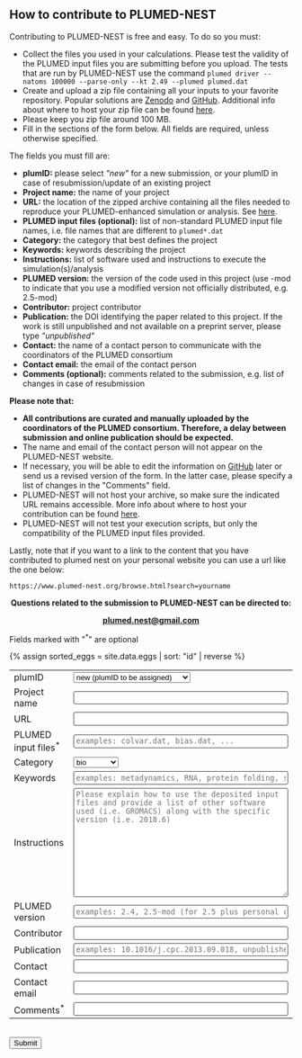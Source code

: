 How to contribute to PLUMED-NEST
--------------------------------
Contributing to PLUMED-NEST is free and easy. To do so you must:

* Collect the files you used in your calculations.  Please test the validity of the PLUMED input files you are submitting before you upload.  The tests that are run by PLUMED-NEST use the command `plumed driver --natoms 100000 --parse-only --kt 2.49 --plumed plumed.dat`
* Create and upload a zip file containing all your inputs to your favorite repository. Popular solutions are [Zenodo](https://zenodo.org) and [GitHub](http://github.com). Additional info about where to host your zip file can be found [here](https://github.com/plumed-nest/plumed-nest/blob/master/README.md#zip-info).
* Please keep you zip file around 100 MB.
* Fill in the sections of the form below. All fields are required, unless otherwise specified.

The fields you must fill are:

* __plumID:__ please select *"new"* for a new submission, or your plumID in case of resubmission/update of an existing project
* __Project name:__ the name of your project
* __URL:__ the location of the zipped archive containing all the files needed to reproduce your PLUMED-enhanced simulation or analysis.  See [here](https://github.com/plumed-nest/plumed-nest/blob/master/README.md#zip-info).
* __PLUMED input files (optional):__ list of non-standard PLUMED input file names, i.e. file names that are different to `plumed*.dat`
* __Category:__ the category that best defines the project
* __Keywords:__ keywords describing the project
* __Instructions:__ list of software used and instructions to execute the simulation(s)/analysis
* __PLUMED version:__ the version of the code used in this project (use -mod to indicate that you use a modified version not officially distributed, e.g. 2.5-mod)
* __Contributor:__ project contributor
* __Publication:__ the DOI identifying the paper related to this project. If the work is still unpublished and not available on a preprint server, please type *"unpublished"*
* __Contact:__ the name of a contact person to communicate with the coordinators of the PLUMED consortium
* __Contact email:__ the email of the contact person
* __Comments (optional):__ comments related to the submission, e.g. list of changes in case of resubmission

__Please note that:__

* <b> All contributions are curated and manually uploaded by the coordinators of the PLUMED consortium. Therefore, a delay between submission and online publication should be expected.</b>
* The name and email of the contact person will not appear on the PLUMED-NEST website.
* If necessary, you will be able to edit the information on [GitHub](https://github.com/plumed-nest/plumed-nest) later or send us a revised version of the form. In the latter case, please specify a list of changes in the "Comments" field.
* PLUMED-NEST will not host your archive, so make sure the indicated URL remains accessible. More info about where to host your contribution can be found [here](https://github.com/plumed-nest/plumed-nest/blob/master/README.md#zip-info).
* PLUMED-NEST will not test your execution scripts, but only the compatibility of the PLUMED input files provided.

Lastly, note that if you want to a link to the content that you have contributed to plumed nest on your personal website you can use a url like the one below:

````
https://www.plumed-nest.org/browse.html?search=yourname
````

<center>
<p><b>Questions related to the submission to PLUMED-NEST can be directed to:</b></p>
<p><b><a href="mailto:plumed.nest@gmail.com">plumed.nest@gmail.com</a></b></p>
</center>

Fields marked with "<sup>*</sup>" are optional  

{% assign sorted_eggs = site.data.eggs | sort: "id" | reverse %}
<form class="wj-contact" method="POST" action="https://formspree.io/plumed.nest@gmail.com">
  <table>
    <tr>
      <td><label for="id">plumID</label></td>
      <td width="600"><select id="id" type="texy" name="plumID"><option>new (plumID to be assigned)</option>{% for item in sorted_eggs %}<option>{{ item.id }}:{{ item.shortname }}</option>{% endfor %} required</select> </td>
    </tr>
    <tr>  
      <td><label for="name">Project name</label></td>
      <td width="600"><input id="name" type="text" name="projectname" required> </td>
    </tr>
    <tr>
      <td><label for="url">URL</label></td>
      <td width="600"><input id="url" type="text" name="url" required> </td>
    </tr>  
    <tr>
      <td><label for="pinput">PLUMED input files<sup>*</sup></label></td>
      <td width="600"><input id="pinput" type="text" name="plumedinput" placeholder="examples: colvar.dat, bias.dat, ..."> </td>
    </tr>
    <tr>
      <td><label for="category">Category</label></td>
      <td width="600"><select id="category" type="texy" name="category"><option>bio</option><option>chemistry</option><option>materials</option><option>methods</option><option>other</option></select> </td>
    </tr>
    <tr>
      <td><label for="keywords">Keywords</label></td>
      <td width="600"><input id="keywords" type="text" name="keywords" placeholder="examples: metadynamics, RNA, protein folding, small molecules, ..." required></td>
    </tr>
    <tr>
      <td height="200"><label for="instructions">Instructions</label></td>
      <td width="600" height="200"><textarea id="instructions" name="message" type="text" placeholder="Please explain how to use the deposited input files and provide a list of other software used (i.e. GROMACS) along with the specific version (i.e. 2018.6)" required></textarea></td>
    </tr>
    <tr>
      <td><label for="version">PLUMED version</label></td>
      <td width="600"><input id="version" type="text" name="version" placeholder="examples: 2.4, 2.5-mod (for 2.5 plus personal code)" required></td>
    </tr>
    <tr>
      <td><label for="contributor">Contributor</label></td>
      <td width="600"><input id="contributor" type="text" name="contributor" required></td>
    </tr>
    <tr>
      <td><label for="publication">Publication</label></td>
      <td width="600"><input id="publication" type="text" name="publication" placeholder="examples: 10.1016/j.cpc.2013.09.018, unpublished" required></td>
    </tr>
    <tr>
      <td><label for="contact">Contact</label></td>
      <td width="600"><input id="contact" type="text" name="contact" required></td>
    </tr>
    <tr>
      <td><label for="email">Contact email</label></td>
      <td width="600"><input id="email" type="text" name="_replyto" required></td>
    </tr>  
    <tr>
      <td><label for="comments">Comments<sup>*</sup></label></td>
      <td width="600"><input id="comments" type="text" name="comments"></td>
    </tr>
  </table>
  <input type="text" name="_gotcha" style="display:none"> <br>
  <button type="submit">Submit</button>
  <input type="hidden" name="_subject" id="_subject" value="PLUMED-NEST submission"> <br>
</form>

<style>
form.wj-contact input[type="text"], form.wj-contact textarea[type="text"], form.wj-contact input[type="email"]{
    width: 100%;
    height: 100%;
    vertical-align: middle;
    padding: 0.25em;
    font-family: monospace, sans-serif;
    font-weight: lighter;
    border-style: solid;
    border-color: #444;
    outline-color: #2e83e6;
    border-width: 1px;
    border-radius: 3px;
    transition: box-shadow .2s ease;
    margin-top: auto;
    margin-bottom: auto;
    margin-left: auto;
    margin-right: auto
    box-sizing: border-box;
}
</style>
    
